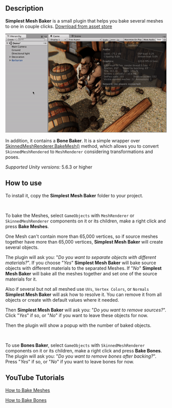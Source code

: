 ## Description

**Simplest Mesh Baker** is a small plugin that helps you bake several meshes to one in couple clicks.
[Download from asset store](https://assetstore.unity.com/packages/tools/utilities/simplest-mesh-baker-118123)

![Alt Text](MeshBaking.gif)



In addition, it contains a **Bone Baker**. It is a simple wrapper over [SkinnedMeshRenderer.BakeMesh()](https://docs.unity3d.com/ScriptReference/SkinnedMeshRenderer.BakeMesh.html) method, which allows you to convert `SkinnedMeshRendered` to `MeshRenderer` considering transformations and poses.

*Supported Unity versions:* 5.6.3 or higher

## How to use


To install it, copy the **Simplest Mesh Baker** folder to your project.

<br>

To bake the Meshes, select `GameObjects` with `MeshRenderer` or `SkinnedMeshRenderer` components on it or its children, make a right click and press **Bake Meshes**.

One Mesh can't contain more than 65,000 vertices, so if source meshes together have more than 65,000 vertices, **Simplest Mesh Baker** will create several objects.

The plugin will ask you: "*Do you want to separate objects with different materials?*". If you choose "*Yes*" **Simplest Mesh Baker** will bake source objects with different materials to the separated Meshes. If "*No*" **Simplest Mesh Baker** will bake all the meshes together and set one of the source materials for it.

Also if several but not all meshed use `UVs`, `Vertex Colors`, or `Normals` **Simplest Mesh Baker** will ask how to resolve it. You can remove it from all objects or create with default values where it needed.

Then **Simplest Mesh Baker** will ask you: "*Do you want to remove sources?*". Click "*Yes*" if so, or "*No*" if you want to leave these objects for now.

Then the plugin will show a popup with the number of baked objects.

<br>

To use **Bones Baker**, select `GameObjects` with `SkinnedMeshRenderer` components on it or its children, make a right click and press **Bake Bones**.
The plugin will ask you: "*Do you want to remove bones after backing?*". Press "*Yes*" if so, or "*No*" if you want to leave bones for now.


## YouTube Tutorials

[How to Bake Meshes](https://youtu.be/UxkcC0uZ6D8)

[How to Bake Bones](https://youtu.be/95zAFspba1E)
